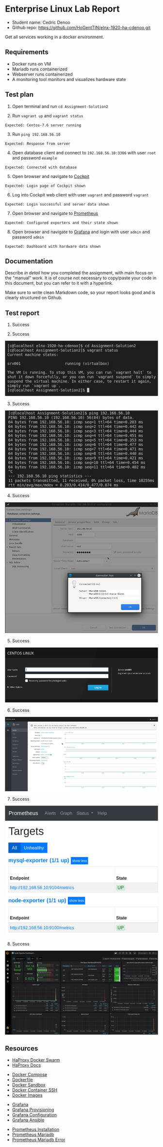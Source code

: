 # Enterprise Linux Lab Report

- Student name: Cedric Denoo
- Github repo: <https://github.com/HoGentTIN/elnx-1920-ha-cdenoo.git>

Get all services working in a docker environment.

## Requirements

- Docker runs on VM
- Mariadb runs containerized
- Webserver runs containerized
- A monitoring tool monitors and visualizes hardware state

## Test plan

1. Open terminal and run `cd Assignment-Solution2`

2. Run `vagrant up` and `vagrant status`
```
Expected: Centos-7.6 server running
```
3. Run `ping 192.168.56.10`
```
Expected: Response from server
```
4. Open database client and connect to `192.168.56.10:3306` with user `root` and password `example`
```
Expected: Connected with database
```
5. Open browser and navigate to [Cockpit](https://192.168.56.10:9090/system)
```
Expected: Login page of Cockpit shown
```
6. Log into Cockpit web client with user `vagrant` and password `vagrant`
```
Expected: Login successful and server data shown
```
7. Open browser and navigate to [Prometheus](http://192.168.56.10:3001/targets)
```
Expected: Configured exporters and their state shown
```
8. Open browser and navigate to [Grafana](http://192.168.56.10:3000/d/hb7fSE0Zz/node-exporter-dashboard?orgId=1) and login with user `admin` and password `admin`
```
Expected: Dashboard with hardware data shown
```

## Documentation

Describe *in detail* how you completed the assignment, with main focus on the "manual" work. It is of course not necessary to copy/paste your code in this document, but you can refer to it with a hyperlink.

Make sure to write clean Markdown code, so your report looks good and is clearly structured on Github.

## Test report

1. Success

2. Success

![VagrantStatus](./img/R2/VagrantUp.png)

3. Success

![Ping](./img/R2/Ping.png)

4. Success

![DBeaver](./img/R2/DBeaver.png)

5. Success

![Cockpit1](./img/R2/Cockpit_1.png)

6. Success

![Cockpit](./img/R2/Cockpit_2.png)

7. Success

![Prometheus](./img/R2/Prometheus.png)

8. Success

![Grafana](./img/R2/Grafana.png)

## Resources

<!-- HaProxy -->
- [HaProxy Docker Swarm](https://www.haproxy.com/blog/haproxy-on-docker-swarm-load-balancing-and-dns-service-discovery/)
- [HaProxy Docs](https://cbonte.github.io/haproxy-dconv/)

<!-- Docker -->
- [Docker Compose](https://docs.docker.com/compose/gettingstarted/)
- [Dockerfile](https://docs.docker.com/engine/reference/builder/)
- [Docker Sandbox](https://github.com/bertvv/docker-sandbox)
- [Docker Container SSH](https://phase2.github.io/devtools/common-tasks/ssh-into-a-container/)
- [Docker Images](https://hub.docker.com/)

<!-- Grafana -->
- [Grafana](https://56k.cloud/blog/provisioning-grafana-datasources-and-dashboards-automagically/)
- [Grafana Provisioning](https://grafana.com/docs/administration/provisioning/)
- [Grafana Configuration](https://grafana.com/docs/installation/configuration/)
- [Grafana Ansible](https://github.com/cloudalchemy/ansible-grafana)

<!-- Prometheus -->
- [Prometheus Installation](https://prometheus.io/docs/prometheus/latest/installation/)
- [Prometheus Mariadb](https://computingforgeeks.com/monitoring-mysql-mariadb-with-prometheus-in-five-minutes/)
- [Prometheus Mariadb Error](https://stackoverflow.com/questions/57347415/cant-monitor-mysql-using-prometheus-docker-and-prom-mysqld-exporter-image)